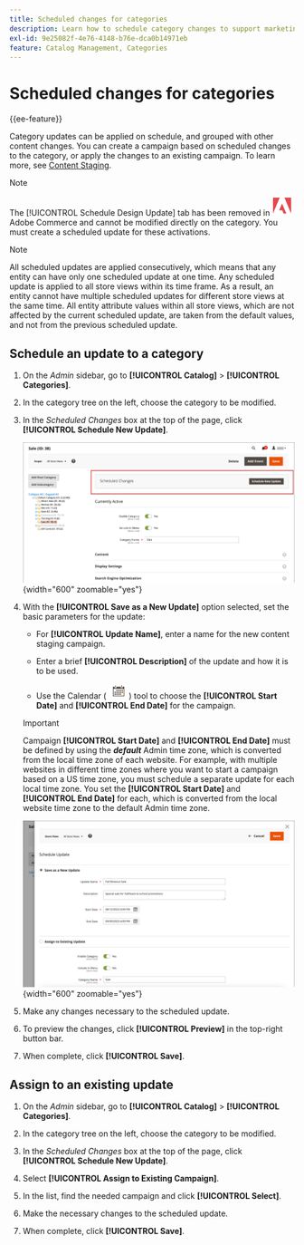 ```yaml
---
title: Scheduled changes for categories
description: Learn how to schedule category changes to support marketing campaigns and store promotions.
exl-id: 9e25082f-4e76-4148-b76e-dca0b14971eb
feature: Catalog Management, Categories
---
```

# Scheduled changes for categories

{{ee-feature}}

Category updates can be applied on schedule, and grouped with other content changes. You can create a campaign based on scheduled changes to the category, or apply the changes to an existing campaign. To learn more, see [Content Staging](../content-design/content-staging.md).

>[!NOTE]
>
>The [!UICONTROL Schedule Design Update] tab has been removed in ![Adobe Commerce](../assets/adobe-logo.svg) Adobe Commerce and cannot be modified directly on the category. You must create a scheduled update for these activations.

>[!NOTE]
>
>All scheduled updates are applied consecutively, which means that any entity can have only one scheduled update at one time. Any scheduled update is applied to all store views within its time frame. As a result, an entity cannot have multiple scheduled updates for different store views at the same time. All entity attribute values within all store views, which are not affected by the current scheduled update, are taken from the default values, and not from the previous scheduled update.

## Schedule an update to a category

1. On the _Admin_ sidebar, go to **[!UICONTROL Catalog]** > **[!UICONTROL Categories]**.

1. In the category tree on the left, choose the category to be modified.

1. In the _Scheduled Changes_ box at the top of the page, click **[!UICONTROL Schedule New Update]**.

   ![Scheduled Changes](./assets/category-scheduled-changes.png){width="600" zoomable="yes"}

1. With the **[!UICONTROL Save as a New Update]** option selected, set the basic parameters for the update:

   - For **[!UICONTROL Update Name]**, enter a name for the new content staging campaign.

   - Enter a brief **[!UICONTROL Description]** of the update and how it is to be used.

   - Use the Calendar ( ![Calendar icon](../assets/icon-calendar.png) ) tool to choose the **[!UICONTROL Start Date]** and **[!UICONTROL End Date]** for the campaign.

   >[!IMPORTANT]
   >
   >Campaign **[!UICONTROL Start Date]** and **[!UICONTROL End Date]** must be defined by using the **_default_** Admin time zone, which is converted from the local time zone of each website. For example, with multiple websites in different time zones where you want to start a campaign based on a US time zone, you must schedule a separate update for each local time zone. You set the **[!UICONTROL Start Date]** and **[!UICONTROL End Date]** for each, which is converted from the local website time zone to the default Admin time zone.

   ![Scheduled Changes](./assets/category-scheduled-changes-new-update.png){width="600" zoomable="yes"}

1. Make any changes necessary to the scheduled update.

1. To preview the changes, click **[!UICONTROL Preview]** in the top-right button bar.

1. When complete, click **[!UICONTROL Save]**.

## Assign to an existing update

1. On the _Admin_ sidebar, go to **[!UICONTROL Catalog]** > **[!UICONTROL Categories]**.

1. In the category tree on the left, choose the category to be modified.

1. In the _Scheduled Changes_ box at the top of the page, click **[!UICONTROL Schedule New Update]**.

1. Select **[!UICONTROL Assign to Existing Campaign]**.

1. In the list, find the needed campaign and click **[!UICONTROL Select]**.

1. Make the necessary changes to the scheduled update.

1. When complete, click **[!UICONTROL Save]**.

